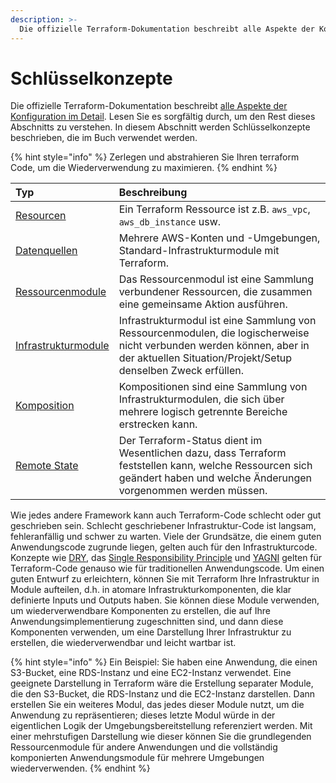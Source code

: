 ```yaml
---
description: >-
  Die offizielle Terraform-Dokumentation beschreibt alle Aspekte der Konfiguration im Detail. Lesen Sie es sorgfältig durch, um den Rest dieses Abschnitts zu verstehen. In diesem Abschnitt werden Schlüsselkonzepte beschrieben, die im Buch verwendet werden.
---
```


# Schlüsselkonzepte

Die offizielle Terraform-Dokumentation beschreibt [alle Aspekte der Konfiguration im Detail](https://www.terraform.io/docs/configuration/index.html). Lesen Sie es sorgfältig durch, um den Rest dieses Abschnitts zu verstehen. In diesem Abschnitt werden Schlüsselkonzepte beschrieben, die im Buch verwendet werden.

{% hint style="info" %}
Zerlegen und abstrahieren Sie Ihren terraform Code, um die Wiederverwendung zu maximieren.
{% endhint %}

| Typ | Beschreibung |
| :--- | :--- |
| [Resourcen](schluessel-konzepte/resource.md "Ressourcen") | Ein Terraform Ressource ist z.B. `aws_vpc`, `aws_db_instance` usw. |
| [Datenquellen](schluessel-konzepte/datenquelle.md "Datenquellen") | Mehrere AWS-Konten und -Umgebungen, Standard-Infrastrukturmodule mit Terraform. |
| [Ressourcenmodule](schluessel-konzepte/ressourcenmodule.md "Ressourcenmodule") | Das Ressourcenmodul ist eine Sammlung verbundener Ressourcen, die zusammen eine gemeinsame Aktion ausführen. |
| [Infrastrukturmodule](schluessel-konzepte/infrastrukturmodule.md "Infrastrukturmodule") | Infrastrukturmodul ist eine Sammlung von Ressourcenmodulen, die logischerweise nicht verbunden werden können, aber in der aktuellen Situation/Projekt/Setup denselben Zweck erfüllen. |
| [Komposition](schluessel-konzepte/kompositionen.md "Kompositionen") | Kompositionen sind eine Sammlung von Infrastrukturmodulen, die sich über mehrere logisch getrennte Bereiche erstrecken kann. |
| [Remote State](schluessel-konzepte/state.md "Remote State") | Der Terraform-Status dient im Wesentlichen dazu, dass Terraform feststellen kann, welche Ressourcen sich geändert haben und welche Änderungen vorgenommen werden müssen. |

Wie jedes andere Framework kann auch Terraform-Code schlecht oder gut geschrieben sein. Schlecht geschriebener Infrastruktur-Code ist langsam, fehleranfällig und schwer zu warten. Viele der Grundsätze, die einem guten Anwendungscode zugrunde liegen, gelten auch für den Infrastrukturcode. Konzepte wie [DRY](https://www.xtivia.com/blog/cloud/terraform-best-practices/#:~:text=code%3B%20concepts%20like-,DRY,-%2C%20the%20Single%20Responsibility), das [Single Responsibility Principle](https://www.xtivia.com/blog/cloud/terraform-best-practices/#:~:text=Single%20Responsibility%20Principle) und [YAGNI](https://martinfowler.com/bliki/Yagni.html) gelten für Terraform-Code genauso wie für traditionellen Anwendungscode. Um einen guten Entwurf zu erleichtern, können Sie mit Terraform Ihre Infrastruktur in Module aufteilen, d.h. in atomare Infrastrukturkomponenten, die klar definierte Inputs und Outputs haben. Sie können diese Module verwenden, um wiederverwendbare Komponenten zu erstellen, die auf Ihre Anwendungsimplementierung zugeschnitten sind, und dann diese Komponenten verwenden, um eine Darstellung Ihrer Infrastruktur zu erstellen, die wiederverwendbar und leicht wartbar ist.

{% hint style="info" %}
Ein Beispiel: Sie haben eine Anwendung, die einen S3-Bucket, eine RDS-Instanz und eine EC2-Instanz verwendet. Eine geeignete Darstellung in Terraform wäre die Erstellung separater Module, die den S3-Bucket, die RDS-Instanz und die EC2-Instanz darstellen. Dann erstellen Sie ein weiteres Modul, das jedes dieser Module nutzt, um die Anwendung zu repräsentieren; dieses letzte Modul würde in der eigentlichen Logik der Umgebungsbereitstellung referenziert werden. Mit einer mehrstufigen Darstellung wie dieser können Sie die grundlegenden Ressourcenmodule für andere Anwendungen und die vollständig komponierten Anwendungsmodule für mehrere Umgebungen wiederverwenden.
{% endhint %}
